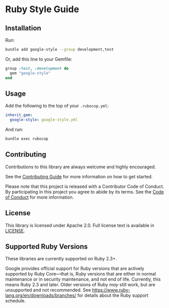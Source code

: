 # Ruby Style Guide

## Installation

Run:

```bash
bundle add google-style --group development,test
```

Or, add this line to your Gemfile:

```ruby
group :test, :development do
  gem "google-style"
end
```

## Usage

Add the following to the top of your `.rubocop.yml`:

```yaml
inherit_gem:
  google-style: google-style.yml
```

And run:

```bash
bundle exec rubocop
```

## Contributing

Contributions to this library are always welcome and highly encouraged.

See the [Contributing
Guide](CONTRIBUTING.md)
for more information on how to get started.

Please note that this project is released with a Contributor Code of Conduct. By
participating in this project you agree to abide by its terms. See the [Code of
Conduct](CODE_OF_CONDUCT.md)
for more information.

## License

This library is licensed under Apache 2.0. Full license text is available in
[LICENSE](LICENSE).

## Supported Ruby Versions

These libraries are currently supported on Ruby 2.3+.

Google provides official support for Ruby versions that are actively supported
by Ruby Core—that is, Ruby versions that are either in normal maintenance or
in security maintenance, and not end of life. Currently, this means Ruby 2.3
and later. Older versions of Ruby _may_ still work, but are unsupported and not
recommended. See https://www.ruby-lang.org/en/downloads/branches/ for details
about the Ruby support schedule.
